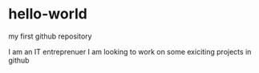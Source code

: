 # hello-world
my first github repository

I am an IT entreprenuer 
I am looking to work on some exiciting projects in github
